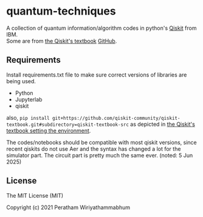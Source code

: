 # quantum-techniques
A collection of quantum information/algorithm codes in python's [Qiskit](https://qiskit.org/) from IBM.\
Some are from [the Qiskit's textbook](https://qiskit.org/textbook) [GitHub](https://github.com/Qiskit/textbook/tree/main/notebooks).

## Requirements
Install requirements.txt file to make sure correct versions of libraries are being used.

* Python 
* Jupyterlab
* qiskit

also, ```pip install git+https://github.com/qiskit-community/qiskit-textbook.git#subdirectory=qiskit-textbook-src```
as depicted in [the Qiskit's textbook setting the environment](https://qiskit.org/textbook/ch-prerequisites/setting-the-environment.html). 

The codes/notebooks should be compatible with most qiskit versions, since recent qiskits do not use Aer and the syntax has changed a lot for the simulator part. The circuit part is pretty much the same ever. (noted: 5 Jun 2025)

## License

The MIT License (MIT)

Copyright (c) 2021 Peratham Wiriyathammabhum
